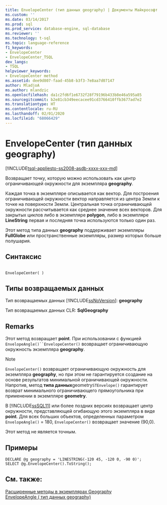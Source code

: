 ```yaml
---
title: EnvelopeCenter (тип данных geography) | Документы Майкрософт
ms.custom: ''
ms.date: 03/14/2017
ms.prod: sql
ms.prod_service: database-engine, sql-database
ms.reviewer: ''
ms.technology: t-sql
ms.topic: language-reference
f1_keywords:
- EnvelopeCenter
- EnvelopeCenter_TSQL
dev_langs:
- TSQL
helpviewer_keywords:
- EnvelopeCenter method
ms.assetid: dee9d807-faad-45b8-b3f3-7e8aa7d07147
author: MladjoA
ms.author: mlandzic
ms.openlocfilehash: da1c2fd6f1e6732f28f79196b433b8e46a595a85
ms.sourcegitcommit: b2e81cb349eecacee91cd3766410ffb3677ad7e2
ms.translationtype: HT
ms.contentlocale: ru-RU
ms.lasthandoff: 02/01/2020
ms.locfileid: "68066429"
---
```

# <a name="envelopecenter-geography-data-type"></a>EnvelopeCenter (тип данных geography)
[!INCLUDE[tsql-appliesto-ss2008-asdb-xxxx-xxx-md](../../includes/tsql-appliesto-ss2008-asdb-xxxx-xxx-md.md)]

Возвращает точку, которую можно использовать как центр ограничивающей окружности для экземпляра **geography**.  
  
Каждая точка в экземпляре описывается как вектор. Для построения ограничивающей окружности вектор направляется из центра Земли к точке на поверхности Земли. Центральная точка ограничивающей окружности рассчитывается как среднее значение всех векторов. Для закрытых циклов либо в экземпляре **polygon**, либо в экземпляре **LineString** первая и последняя точка используются только один раз.  
  
Этот метод типа данных **geography** поддерживает экземпляры **FullGlobe** или пространственные экземпляры, размер которых больше полушария.  
  
## <a name="syntax"></a>Синтаксис  
  
```  
  
EnvelopeCenter( )  
```  
  
## <a name="return-types"></a>Типы возвращаемых данных  
Тип возвращаемых данных [!INCLUDE[ssNoVersion](../../includes/ssnoversion-md.md)]: **geography**  
  
Тип возвращаемых данных CLR: **SqlGeography**  
  
## <a name="remarks"></a>Remarks  
Этот метод возвращает **point**. При использовании с функцией `EnvelopeAngle()``EnvelopeCenter()` возвращает ограничивающую окружность экземпляра **geography**.  
  
> [!NOTE]  
>  `EnvelopeCenter()` возвращает ограничивающую окружность для экземпляра **geography**, но при этом не гарантируется создание на основе результатов минимальной ограничивающей окружности. Напротив, метод **типа данных**geometry`STEnvelope()` гарантирует возврат минимального ограничивающего прямоугольника при применении в экземпляре **geometry**.  
  
В [!INCLUDE[ssSQL11](../../includes/sssql11-md.md)] или более поздних версиях возвращает центр окружности, представляющей огибающую этого экземпляра в виде **point**. Для всех больших объектов, определенных параметром `EnvelopeAngle()` = 180, `EnvelopeCenter()` возвращает значение (90,0).  
  
Этот метод не является точным.  
  
## <a name="examples"></a>Примеры  
  
```  
DECLARE @g geography = 'LINESTRING(-120 45, -120 0, -90 0)';  
SELECT @g.EnvelopeCenter().ToString();  
```  
  
## <a name="see-also"></a>См. также:  
[Расширенные методы в экземплярах Geography](../../t-sql/spatial-geography/extended-methods-on-geography-instances.md)   
[EnvelopeAngle ( тип данных geography)](../../t-sql/spatial-geography/envelopeangle-geography-data-type.md)  
  
  
